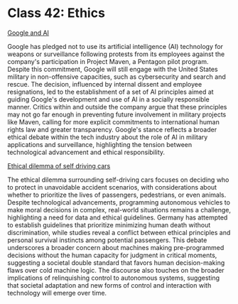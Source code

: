 # Class 42: Ethics

[Google and AI](https://gizmodo.com/in-reversal-google-says-its-ai-will-not-be-used-for-we-1826649327)

Google has pledged not to use its artificial intelligence (AI) technology for weapons or surveillance following protests from its employees against the company's participation in Project Maven, a Pentagon pilot program. Despite this commitment, Google will still engage with the United States military in non-offensive capacities, such as cybersecurity and search and rescue. The decision, influenced by internal dissent and employee resignations, led to the establishment of a set of AI principles aimed at guiding Google's development and use of AI in a socially responsible manner. Critics within and outside the company argue that these principles may not go far enough in preventing future involvement in military projects like Maven, calling for more explicit commitments to international human rights law and greater transparency. Google's stance reflects a broader ethical debate within the tech industry about the role of AI in military applications and surveillance, highlighting the tension between technological advancement and ethical responsibility.

[Ethical dilemma of self driving cars](https://www.theglobeandmail.com/globe-drive/culture/technology/the-ethical-dilemmas-of-self-drivingcars/article37803470/)

The ethical dilemma surrounding self-driving cars focuses on deciding who to protect in unavoidable accident scenarios, with considerations about whether to prioritize the lives of passengers, pedestrians, or even animals. Despite technological advancements, programming autonomous vehicles to make moral decisions in complex, real-world situations remains a challenge, highlighting a need for data and ethical guidelines. Germany has attempted to establish guidelines that prioritize minimizing human death without discrimination, while studies reveal a conflict between ethical principles and personal survival instincts among potential passengers. This debate underscores a broader concern about machines making pre-programmed decisions without the human capacity for judgment in critical moments, suggesting a societal double standard that favors human decision-making flaws over cold machine logic. The discourse also touches on the broader implications of relinquishing control to autonomous systems, suggesting that societal adaptation and new forms of control and interaction with technology will emerge over time.
